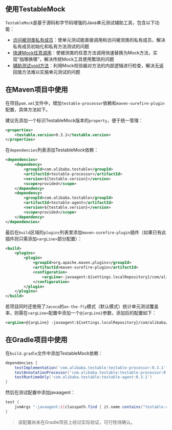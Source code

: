 使用TestableMock
---

`TestableMock`是基于源码和字节码增强的Java单元测试辅助工具，包含以下功能：

- [访问被测类私有成员](zh-cn/doc/private-accessor.md)：使单元测试能直接调用和访问被测类的私有成员，解决私有成员初始化和私有方法测试的问题
- [快速Mock任意调用](zh-cn/doc/use-mock.md)：使被测类的任意方法调用快速替换为Mock方法，实现"指哪换哪"，解决传统Mock工具使用繁琐的问题
- [辅助测试void方法](zh-cn/doc/test-void-method.md)：利用Mock校验器对方法的内部逻辑进行检查，解决无返回值方法难以实施单元测试的问题

## 在Maven项目中使用

在项目`pom.xml`文件中，增加`testable-processor`依赖和`maven-surefire-plugin`配置，具体方法如下。

建议先添加一个标识TestableMock版本的`property`，便于统一管理：

```xml
<properties>
    <testable.version>0.3.1</testable.version>
</properties>
```

在`dependencies`列表添加TestableMock依赖：

```xml
<dependencies>
    <dependency>
        <groupId>com.alibaba.testable</groupId>
        <artifactId>testable-processor</artifactId>
        <version>${testable.version}</version>
        <scope>provided</scope>
    </dependency>
    <dependency>
        <groupId>com.alibaba.testable</groupId>
        <artifactId>testable-agent</artifactId>
        <version>${testable.version}</version>
        <scope>provided</scope>
    </dependency>
</dependencies>
```

最后在`build`区域的`plugins`列表里添加`maven-surefire-plugin`插件（如果已有此插件则只需添加`<argLine>`部分配置）：

```xml
<build>
    <plugins>
        <plugin>
            <groupId>org.apache.maven.plugins</groupId>
            <artifactId>maven-surefire-plugin</artifactId>
            <configuration>
                <argLine>-javaagent:${settings.localRepository}/com/alibaba/testable/testable-agent/${testable.version}/testable-agent-${testable.version}.jar</argLine>
            </configuration>
        </plugin>
    </plugins>
</build>
```

若项目同时还使用了`Jacoco`的`on-the-fly`模式（默认模式）统计单元测试覆盖率，则需在`<argLine>`配置中添加一个`@{argLine}`参数，添加后的配置如下：

```xml
<argLine>@{argLine} -javaagent:${settings.localRepository}/com/alibaba/testable/testable-agent/${testable.version}/testable-agent-${testable.version}.jar</argLine>
```

## 在Gradle项目中使用

在`build.gradle`文件中添加TestableMock依赖：

```groovy
dependencies {
    testImplementation('com.alibaba.testable:testable-processor:0.3.1')
    testAnnotationProcessor('com.alibaba.testable:testable-processor:0.3.1')
    testRuntimeOnly('com.alibaba.testable:testable-agent:0.3.1')
}
```

然后在测试配置中添加javaagent：

```groovy
test {
    jvmArgs "-javaagent:${classpath.find { it.name.contains("testable-agent") }.absolutePath}"
}
```

> 该配置尚未在Gradle项目上经过实际验证，可行性待确认。
